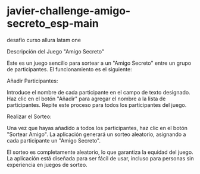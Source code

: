# javier-challenge-amigo-secreto_esp-main
desafío curso allura latam one

Descripción del Juego "Amigo Secreto"

Este es un juego sencillo para sortear a un "Amigo Secreto" entre un grupo de participantes. El funcionamiento es el siguiente:

Añadir Participantes:

Introduce el nombre de cada participante en el campo de texto designado.
Haz clic en el botón "Añadir" para agregar el nombre a la lista de participantes.
Repite este proceso para todos los participantes del juego.

Realizar el Sorteo:

Una vez que hayas añadido a todos los participantes, haz clic en el botón "Sortear Amigo".
La aplicación generará un sorteo aleatorio, asignando a cada participante un "Amigo Secreto".

El sorteo es completamente aleatorio, lo que garantiza la equidad del juego.
La aplicación está diseñada para ser fácil de usar, incluso para personas sin experiencia en juegos de sorteo.
